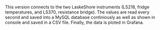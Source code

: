 This version connects to the two LaskeShore instruments (LS218, fridge temperatures, and LS370, resistance bridge). The values are read every second and saved into a MySQL database continiously as well as shown in console
and saved in a CSV file.
Finally, the data is ploted in Grafana.
